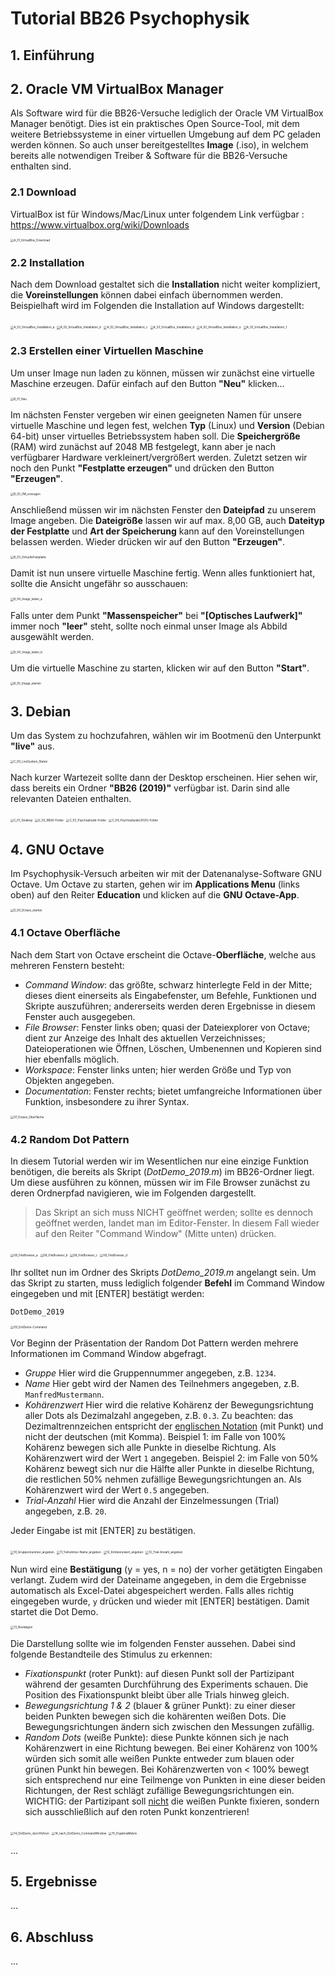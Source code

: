 # Tutorial BB26 Psychophysik



## 1. Einführung





## 2. Oracle VM VirtualBox Manager 

Als Software wird für die BB26-Versuche lediglich der Oracle VM VirtualBox Manager benötigt. 
Dies ist ein praktisches Open Source-Tool, mit dem weitere Betriebssysteme in einer virtuellen Umgebung auf dem PC geladen werden können. So auch unser bereitgestelltes **Image** (.iso), in welchem bereits alle notwendigen Treiber & Software für die BB26-Versuche enthalten sind.



### 2.1 Download

VirtualBox ist für Windows/Mac/Linux unter folgendem Link verfügbar :
https://www.virtualbox.org/wiki/Downloads

<img src="C:\Users\kilian\Desktop\Docs\TUD\Systems Neurophysiology\Lehrveranstaltungen\BB26[E-Learning]\Psychophysik E-Learning\Tutorial\Markdown\src\A_01_VirtualBox_Download.jpg" alt="A_01_VirtualBox_Download" style="zoom: 33%;" />



### 2.2 Installation

Nach dem Download gestaltet sich die **Installation** nicht weiter kompliziert, die **Voreinstellungen** können dabei einfach übernommen werden. Beispielhaft wird im Folgenden die Installation auf Windows dargestellt:

<img src="C:\Users\kilian\Desktop\Docs\TUD\Systems Neurophysiology\Lehrveranstaltungen\BB26[E-Learning]\Psychophysik E-Learning\Tutorial\Markdown\src\A_02_VirtualBox_Installation_a.jpg" alt="A_02_VirtualBox_Installation_a" style="zoom:33%;" />

<img src="C:\Users\kilian\Desktop\Docs\TUD\Systems Neurophysiology\Lehrveranstaltungen\BB26[E-Learning]\Psychophysik E-Learning\Tutorial\Markdown\src\A_02_VirtualBox_Installation_b.jpg" alt="A_02_VirtualBox_Installation_b" style="zoom:33%;" />

<img src="C:\Users\kilian\Desktop\Docs\TUD\Systems Neurophysiology\Lehrveranstaltungen\BB26[E-Learning]\Psychophysik E-Learning\Tutorial\Markdown\src\A_02_VirtualBox_Installation_c.jpg" alt="A_02_VirtualBox_Installation_c" style="zoom:33%;" />

<img src="C:\Users\kilian\Desktop\Docs\TUD\Systems Neurophysiology\Lehrveranstaltungen\BB26[E-Learning]\Psychophysik E-Learning\Tutorial\Markdown\src\A_02_VirtualBox_Installation_d.jpg" alt="A_02_VirtualBox_Installation_d" style="zoom:33%;" />

<img src="C:\Users\kilian\Desktop\Docs\TUD\Systems Neurophysiology\Lehrveranstaltungen\BB26[E-Learning]\Psychophysik E-Learning\Tutorial\Markdown\src\A_02_VirtualBox_Installation_e.jpg" alt="A_02_VirtualBox_Installation_e" style="zoom:33%;" />

<img src="C:\Users\kilian\Desktop\Docs\TUD\Systems Neurophysiology\Lehrveranstaltungen\BB26[E-Learning]\Psychophysik E-Learning\Tutorial\Markdown\src\A_02_VirtualBox_Installation_f.jpg" alt="A_02_VirtualBox_Installation_f" style="zoom:33%;" />





### 2.3 Erstellen einer Virtuellen Maschine

Um unser Image nun laden zu können, müssen wir zunächst eine virtuelle Maschine erzeugen.
Dafür einfach auf den Button **"Neu"** klicken...

<img src="C:\Users\kilian\Desktop\Docs\TUD\Systems Neurophysiology\Lehrveranstaltungen\BB26[E-Learning]\Psychophysik E-Learning\Tutorial\Markdown\src\B_01_Neu.jpg" alt="B_01_Neu" style="zoom:33%;" />





Im nächsten Fenster vergeben wir einen geeigneten Namen für unsere virtuelle Maschine und legen fest, welchen **Typ** (Linux) und **Version** (Debian 64-bit) unser virtuelles Betriebssystem haben soll.
Die **Speichergröße** (RAM) wird zunächst auf 2048 MB festgelegt, kann aber je nach verfügbarer Hardware verkleinert/vergrößert werden.
Zuletzt setzen wir noch den Punkt **"Festplatte erzeugen"** und drücken den Button **"Erzeugen"**.

<img src="C:\Users\kilian\Desktop\Docs\TUD\Systems Neurophysiology\Lehrveranstaltungen\BB26[E-Learning]\Psychophysik E-Learning\Tutorial\Markdown\src\B_02_VM_erzeugen.jpg" alt="B_02_VM_erzeugen" style="zoom:33%;" />





Anschließend müssen wir im nächsten Fenster den **Dateipfad** zu unserem Image angeben.
Die **Dateigröße** lassen wir auf max. 8,00 GB, auch **Dateityp der Festplatte** und **Art der Speicherung** kann auf den Voreinstellungen belassen werden. Wieder drücken wir auf den Button **"Erzeugen"**.

<img src="C:\Users\kilian\Desktop\Docs\TUD\Systems Neurophysiology\Lehrveranstaltungen\BB26[E-Learning]\Psychophysik E-Learning\Tutorial\Markdown\src\B_03_VirtuelleFestplatte.jpg" alt="B_03_VirtuelleFestplatte" style="zoom:33%;" />





Damit ist nun unsere virtuelle Maschine fertig. Wenn alles funktioniert hat, sollte die Ansicht ungefähr so ausschauen:

<img src="C:\Users\kilian\Desktop\Docs\TUD\Systems Neurophysiology\Lehrveranstaltungen\BB26[E-Learning]\Psychophysik E-Learning\Tutorial\Markdown\src\B_04_Image_laden_a.jpg" alt="B_04_Image_laden_a" style="zoom:33%;" />





Falls unter dem Punkt **"Massenspeicher"** bei **"[Optisches Laufwerk]"** immer noch **"leer"** steht, sollte noch einmal unser Image als Abbild ausgewählt werden.

<img src="C:\Users\kilian\Desktop\Docs\TUD\Systems Neurophysiology\Lehrveranstaltungen\BB26[E-Learning]\Psychophysik E-Learning\Tutorial\Markdown\src\B_04_Image_laden_b.jpg" alt="B_04_Image_laden_b" style="zoom:33%;" />





Um die virtuelle Maschine zu starten, klicken wir auf den Button **"Start"**.

<img src="C:\Users\kilian\Desktop\Docs\TUD\Systems Neurophysiology\Lehrveranstaltungen\BB26[E-Learning]\Psychophysik E-Learning\Tutorial\Markdown\src\B_05_Image_starten.jpg" alt="B_05_Image_starten" style="zoom:33%;" />





## 3. Debian

Um das System zu hochzufahren, wählen wir im Bootmenü den Unterpunkt **"live"** aus. 

<img src="C:\Users\kilian\Desktop\Docs\TUD\Systems Neurophysiology\Lehrveranstaltungen\BB26[E-Learning]\Psychophysik E-Learning\Tutorial\Markdown\src\C_00_LiveSystem_Staten.jpg" alt="C_00_LiveSystem_Staten" style="zoom:33%;" />





Nach kurzer Wartezeit sollte dann der Desktop erscheinen. Hier sehen wir, dass bereits ein Ordner **"BB26 (2019)"** verfügbar ist. Darin sind alle relevanten Dateien enthalten.

<img src="C:\Users\kilian\Desktop\Docs\TUD\Systems Neurophysiology\Lehrveranstaltungen\BB26[E-Learning]\Psychophysik E-Learning\Tutorial\Markdown\src\C_01_Desktop.jpg" alt="C_01_Desktop" style="zoom:33%;" />

<img src="C:\Users\kilian\Desktop\Docs\TUD\Systems Neurophysiology\Lehrveranstaltungen\BB26[E-Learning]\Psychophysik E-Learning\Tutorial\Markdown\src\C_02_BB26-Folder.jpg" alt="C_02_BB26-Folder" style="zoom:33%;" />

<img src="C:\Users\kilian\Desktop\Docs\TUD\Systems Neurophysiology\Lehrveranstaltungen\BB26[E-Learning]\Psychophysik E-Learning\Tutorial\Markdown\src\C_03_Psychophysik-Folder.jpg" alt="C_03_Psychophysik-Folder" style="zoom:33%;" />

<img src="C:\Users\kilian\Desktop\Docs\TUD\Systems Neurophysiology\Lehrveranstaltungen\BB26[E-Learning]\Psychophysik E-Learning\Tutorial\Markdown\src\C_04_Psychophysik[2020]-Folder.jpg" alt="C_04_Psychophysik[2020]-Folder" style="zoom:33%;" />





## 4. GNU Octave

Im Psychophysik-Versuch arbeiten wir mit der Datenanalyse-Software GNU Octave. 
Um Octave zu starten, gehen wir im **Applications Menu** (links oben) auf den Reiter **Education** und klicken auf die **GNU Octave-App**.

<img src="C:\Users\kilian\Desktop\Docs\TUD\Systems Neurophysiology\Lehrveranstaltungen\BB26[E-Learning]\Psychophysik E-Learning\Tutorial\Markdown\src\D_00_Octave_starten.jpg" alt="D_00_Octave_starten" style="zoom:33%;" />





### 4.1 Octave Oberfläche

Nach dem Start von Octave erscheint die Octave-**Oberfläche**, welche aus mehreren Fenstern besteht:

- *Command Window*: das größte, schwarz hinterlegte Feld in der Mitte; 
  dieses dient einerseits als Eingabefenster, um Befehle, Funktionen und Skripte auszuführen; andererseits werden deren Ergebnisse in diesem Fenster auch ausgegeben. 
- *File Browser*: Fenster links oben; quasi der Dateiexplorer von Octave; 
  dient zur Anzeige des Inhalt des aktuellen Verzeichnisses; Dateioperationen wie ̈Öffnen, Löschen, Umbenennen und Kopieren sind hier ebenfalls möglich.
- *Workspace*: Fenster links unten; hier werden Größe und Typ von Objekten angegeben.
- *Documentation*: Fenster rechts; bietet umfangreiche Informationen über Funktion, insbesondere zu ihrer Syntax.

<img src="C:\Users\kilian\Desktop\Docs\TUD\Systems Neurophysiology\Lehrveranstaltungen\BB26[E-Learning]\Psychophysik E-Learning\Tutorial\Markdown\src\TEMP\07_Octave_Oberfläche.jpg" alt="07_Octave_Oberfläche" style="zoom:33%;" />





### 4.2 Random Dot Pattern

In diesem Tutorial werden wir im Wesentlichen nur eine einzige Funktion benötigen, die bereits als Skript (*DotDemo_2019.m*) im BB26-Ordner liegt. Um diese ausführen zu können, müssen wir im File Browser zunächst zu deren Ordnerpfad navigieren, wie im Folgenden dargestellt.

> Das Skript an sich muss NICHT geöffnet werden; sollte es dennoch geöffnet werden, landet man im Editor-Fenster. In diesem Fall wieder auf den Reiter "Command Window" (Mitte unten) drücken.

<img src="C:\Users\kilian\Desktop\Docs\TUD\Systems Neurophysiology\Lehrveranstaltungen\BB26[E-Learning]\Psychophysik E-Learning\Tutorial\Markdown\src\TEMP\08_FileBrowser_a.jpg" alt="08_FileBrowser_a" style="zoom:33%;" />

<img src="C:\Users\kilian\Desktop\Docs\TUD\Systems Neurophysiology\Lehrveranstaltungen\BB26[E-Learning]\Psychophysik E-Learning\Tutorial\Markdown\src\TEMP\08_FileBrowser_b.jpg" alt="08_FileBrowser_b" style="zoom:33%;" />

<img src="C:\Users\kilian\Desktop\Docs\TUD\Systems Neurophysiology\Lehrveranstaltungen\BB26[E-Learning]\Psychophysik E-Learning\Tutorial\Markdown\src\TEMP\08_FileBrowser_c.jpg" alt="08_FileBrowser_c" style="zoom:33%;" />

<img src="C:\Users\kilian\Desktop\Docs\TUD\Systems Neurophysiology\Lehrveranstaltungen\BB26[E-Learning]\Psychophysik E-Learning\Tutorial\Markdown\src\TEMP\08_FileBrowser_d.jpg" alt="08_FileBrowser_d" style="zoom:33%;" />





Ihr solltet nun im Ordner des Skripts *DotDemo_2019.m* angelangt sein. Um das Skript zu starten, muss lediglich folgender **Befehl** im Command Window eingegeben und mit [ENTER] bestätigt werden:

```octave
DotDemo_2019
```

<img src="C:\Users\kilian\Desktop\Docs\TUD\Systems Neurophysiology\Lehrveranstaltungen\BB26[E-Learning]\Psychophysik E-Learning\Tutorial\Markdown\src\TEMP\09_DotDemo-Command.jpg" alt="09_DotDemo-Command" style="zoom:33%;" />





Vor Beginn der Präsentation der Random Dot Pattern werden mehrere Informationen im Command Window abgefragt. 

* *Gruppe*
  Hier wird die Gruppennummer angegeben, z.B. `1234`.
* *Name*
  Hier gebt wird der Namen des Teilnehmers angegeben, z.B. `ManfredMustermann`.
* *Kohärenzwert*
  Hier wird die relative Kohärenz der Bewegungsrichtung aller Dots als Dezimalzahl angegeben, z.B. `0.3`. Zu beachten: das Dezimaltrennzeichen entspricht der <u>englischen Notation</u> (mit Punkt) und nicht der deutschen (mit Komma).
  Beispiel 1: im Falle von 100% Kohärenz bewegen sich alle Punkte in dieselbe Richtung. 
  Als Kohärenzwert wird der Wert `1` angegeben. 
  Beispiel 2: im Falle von 50% Kohärenz bewegt sich nur die Hälfte aller Punkte in dieselbe Richtung, die restlichen 50% nehmen zufällige Bewegungsrichtungen an. 
  Als Kohärenzwert wird der Wert `0.5` angegeben.
* *Trial-Anzahl*
  Hier wird die Anzahl der Einzelmessungen (Trial) angegeben, z.B. `20`. 

Jeder Eingabe ist mit [ENTER] zu bestätigen.

<img src="C:\Users\kilian\Desktop\Docs\TUD\Systems Neurophysiology\Lehrveranstaltungen\BB26[E-Learning]\Psychophysik E-Learning\Tutorial\Markdown\src\TEMP\10_Gruppennummer_angeben.jpg" alt="10_Gruppennummer_angeben" style="zoom:33%;" />

<img src="C:\Users\kilian\Desktop\Docs\TUD\Systems Neurophysiology\Lehrveranstaltungen\BB26[E-Learning]\Psychophysik E-Learning\Tutorial\Markdown\src\TEMP\11_Teilnehmer-Name_angeben.jpg" alt="11_Teilnehmer-Name_angeben" style="zoom:33%;" />

<img src="C:\Users\kilian\Desktop\Docs\TUD\Systems Neurophysiology\Lehrveranstaltungen\BB26[E-Learning]\Psychophysik E-Learning\Tutorial\Markdown\src\TEMP\12_Kohärenzwert_angeben.jpg" alt="12_Kohärenzwert_angeben" style="zoom:33%;" />

<img src="C:\Users\kilian\Desktop\Docs\TUD\Systems Neurophysiology\Lehrveranstaltungen\BB26[E-Learning]\Psychophysik E-Learning\Tutorial\Markdown\src\TEMP\12_Trial-Anzahl_angeben.jpg" alt="12_Trial-Anzahl_angeben" style="zoom:33%;" />





Nun wird eine **Bestätigung** (y = yes, n = no) der vorher getätigten Eingaben verlangt. Zudem wird der Dateiname angegeben, in dem die Ergebnisse automatisch als Excel-Datei abgespeichert werden.
Falls alles richtig eingegeben wurde, `y` drücken und wieder mit [ENTER] bestätigen. 
Damit startet die Dot Demo.

<img src="C:\Users\kilian\Desktop\Docs\TUD\Systems Neurophysiology\Lehrveranstaltungen\BB26[E-Learning]\Psychophysik E-Learning\Tutorial\Markdown\src\TEMP\13_Bestätigen.jpg" alt="13_Bestätigen" style="zoom:33%;" />





Die Darstellung sollte wie im folgenden Fenster aussehen. Dabei sind folgende Bestandteile des Stimulus zu erkennen:

* *Fixationspunkt* (roter Punkt): auf diesen Punkt soll der Partizipant während der gesamten Durchführung des Experiments schauen. Die Position des Fixationspunkt bleibt über alle Trials hinweg gleich. 
* *Bewegungsrichtung 1 & 2* (blauer & grüner Punkt): zu einer dieser beiden Punkten bewegen sich die kohärenten weißen Dots. Die Bewegungsrichtungen ändern sich zwischen den Messungen zufällig.
* *Random Dots* (weiße Punkte): diese Punkte können sich je nach Kohärenzwert in eine Richtung bewegen. Bei einer Kohärenz von 100% würden sich somit alle weißen Punkte entweder zum blauen oder grünen Punkt hin bewegen. Bei Kohärenzwerten von < 100% bewegt sich entsprechend nur eine Teilmenge von Punkten in eine dieser beiden Richtungen, der Rest schlägt zufällige Bewegungsrichtungen ein. 
  WICHTIG: der Partizipant soll <u>nicht</u> die weißen Punkte fixieren, sondern sich ausschließlich auf den roten Punkt konzentrieren!

<img src="C:\Users\kilian\Desktop\Docs\TUD\Systems Neurophysiology\Lehrveranstaltungen\BB26[E-Learning]\Psychophysik E-Learning\Tutorial\Markdown\src\TEMP\14_DotDemo_durchführen.jpg" alt="14_DotDemo_durchführen" style="zoom:33%;" />

<img src="C:\Users\kilian\Desktop\Docs\TUD\Systems Neurophysiology\Lehrveranstaltungen\BB26[E-Learning]\Psychophysik E-Learning\Tutorial\Markdown\src\TEMP\14_nach_DotDemo_CommandWindow.jpg" alt="14_nach_DotDemo_CommandWindow" style="zoom:33%;" />

<img src="C:\Users\kilian\Desktop\Docs\TUD\Systems Neurophysiology\Lehrveranstaltungen\BB26[E-Learning]\Psychophysik E-Learning\Tutorial\Markdown\src\TEMP\15_ErgebnisMatrix.jpg" alt="15_ErgebnisMatrix" style="zoom:33%;" />





...





## 5. Ergebnisse

...



## 6. Abschluss

...


